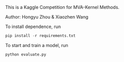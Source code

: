 This is a Kaggle Competition for MVA-Kernel Methods.

Author: Hongyu Zhou & Xiaozhen Wang

To install dependence, run

```python
pip install -r requirements.txt
```

To start and train a model, run

```python
python evaluate.py
```

 
